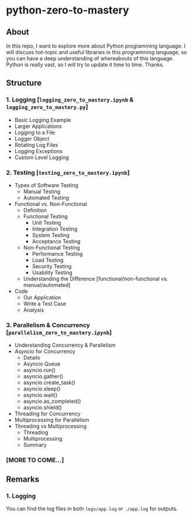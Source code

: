 # python-zero-to-mastery
## About
In this repo, I want to explore more about Python programming language. I will discuss 
hot-topic and useful libraries in this programming language, so you can have a deep understanding of 
whereabouts of this language. Python is really vast, so I will try to update it time to time. Thanks.

## Structure
### 1. Logging [`logging_zero_to_mastery.ipynb` & `logging_zero_to_mastery.py`]
- Basic Logging Example
- Larger Applications
- Logging to a File
- Logger Object
- Rotating Log Files
- Logging Exceptions
- Custom Level Logging

### 2. Testing [`testing_zero_to_mastery.ipynb`]
- Types of Software Testing
  - Manual Testing
  - Automated Testing
- Functional vs. Non-Functional
  - Definition
  - Functional Testing
    - Unit Testing
    - Integration Testing
    - System Testing
    - Acceptance Testing
  - Non-Functional Testing
    - Performance Testing
    - Load Testing
    - Security Testing
    - Usability Testing
  - Understanding the Difference [functional/non-functional vs. manual/automated]
- Code
  - Our Application
  - Write a Test Case
  - Analysis


### 3. Parallelism & Concurrency [`parallelism_zero_to_mastery.ipynb`]
- Understanding Concurrency & Parallelism
- Asyncio for Concurrency
  - Details
  - Asyncio Queue
  - asyncio.run()
  - asyncio.gather()
  - asyncio.create_task()
  - asyncio.sleep()
  - asyncio.wait()
  - asyncio.as_completed()
  - asyncio.shield()
- Threading for Concurrency
- Multiprocessing for Parallelism
- Threading vs Multiprocessing
  - Threading
  - Multiprocessing
  - Summary

### [MORE TO COME...]


## Remarks
### 1. Logging
You can find the log files in both `logs/app.log` or `./app.log` for outputs.
